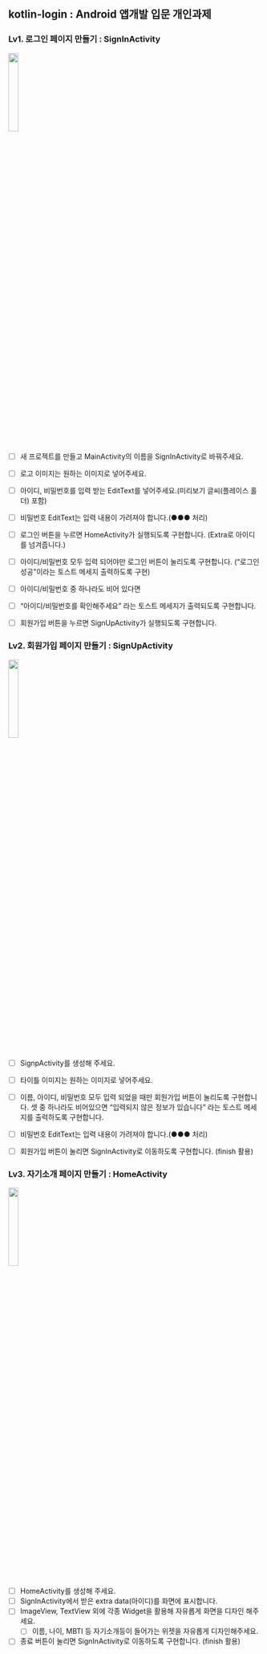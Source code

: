 ## kotlin-login : Android 앱개발 입문 개인과제

### Lv1. 로그인 페이지 만들기 : SignInActivity

<img src="https://file.notion.so/f/f/83c75a39-3aba-4ba4-a792-7aefe4b07895/0c6a4555-4bf6-47c8-96a1-635684c471a4/Screenshot_20230727_004902.png?id=0c6a684a-3e11-4d0f-a10f-dd3d8014fc0b&table=block&spaceId=83c75a39-3aba-4ba4-a792-7aefe4b07895&expirationTimestamp=1711526400000&signature=B7FN5Fk6rGvScMgKRFvIbQf2outzO3b0Jyuwtd-6NdA&downloadName=Screenshot_20230727_004902.png" width="20%">

- [ ]  새 프로젝트를 만들고 MainActivity의 이름을 SignInActivity로 바꿔주세요.
- [ ]  로고 이미지는 원하는 이미지로 넣어주세요.
- [ ]  아이디, 비밀번호를 입력 받는 EditText를 넣어주세요.(미리보기 글씨(플레이스 홀더) 포함)
- [ ]  비밀번호 EditText는 입력 내용이 가려져야 합니다.(●●● 처리)
- [ ]  로그인 버튼을 누르면 HomeActivity가 실행되도록 구현합니다.
(Extra로 아이디를 넘겨줍니다.)
- [ ]  아이디/비밀번호 모두 입력 되어야만 로그인 버튼이 눌리도록 구현합니다.
(“로그인 성공”이라는  토스트 메세지 출력하도록 구현)
- [ ]  아이디/비밀번호 중 하나라도 비어 있다면
- [ ] “아이디/비밀번호를 확인해주세요” 라는 토스트 메세지가 출력되도록 구현합니다.
- [ ] 회원가입 버튼을 누르면 SignUpActivity가 실행되도록 구현합니다.


### Lv2. 회원가입 페이지 만들기 : SignUpActivity

<img src="https://file.notion.so/f/f/83c75a39-3aba-4ba4-a792-7aefe4b07895/84860e3e-ec4a-4845-a036-d526dbe61107/Untitled.png?id=408b1391-35a6-4fb4-a5f2-3d13ff97e576&table=block&spaceId=83c75a39-3aba-4ba4-a792-7aefe4b07895&expirationTimestamp=1711526400000&signature=Bh3X-BA3hXixPKl3d68mONGQAhsBBl7C7D8y7xLdTAE&downloadName=Untitled.png" width="20%">

- [ ]  SignpActivity를 생성해 주세요.
- [ ]  타이틀 이미지는 원하는 이미지로 넣어주세요.
- [ ]  이름, 아이디, 비밀번호 모두 입력 되었을 때만 회원가입 버튼이 눌리도록 구현합니다.
셋 중 하나라도 비어있으면 “입력되지 않은 정보가 있습니다” 라는
토스트 메세지를 출력하도록 구현합니다.
- [ ]  비밀번호 EditText는 입력 내용이 가려져야 합니다.(●●● 처리)
- [ ]  회원가입 버튼이 눌리면 SignInActivity로 이동하도록 구현합니다. (finish 활용)


### Lv3. 자기소개 페이지 만들기 : HomeActivity

<img src="https://file.notion.so/f/f/83c75a39-3aba-4ba4-a792-7aefe4b07895/719af862-e1c9-443d-a737-776257a89aa9/Screenshot_20230727_004821.png?id=4602feec-57db-419e-a565-4afc8a0e00d0&table=block&spaceId=83c75a39-3aba-4ba4-a792-7aefe4b07895&expirationTimestamp=1711526400000&signature=lYS5KADDcstx-YBg9HQbXxKJ8BjtOctc7-lPJqEPOLc&downloadName=Screenshot_20230727_004821.png" width="20%">

- [ ]  HomeActivity를 생성해 주세요.
- [ ]  SignInActivity에서 받은 extra data(아이디)를 화면에 표시합니다.
- [ ]  ImageView, TextView 외에 각종 Widget을 활용해 자유롭게 화면을 디자인 해주세요.
    - [ ]  이름, 나이, MBTI 등 자기소개등이 들어가는 위젯을 자유롭게 디자인해주세요.
- [ ]  종료 버튼이 눌리면 SignInActivity로 이동하도록 구현합니다. (finish 활용)
